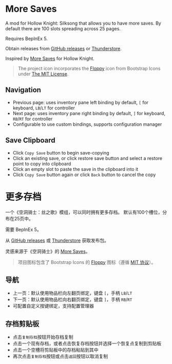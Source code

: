 # More Saves

A mod for Hollow Knight: Silksong that allows you to have more saves.
By default there are 100 slots spreading across 25 pages.

Requires BepInEx 5.

Obtain releases from [GitHub releases](https://github.com/Clazex/Silksong.MoreSaves/releases) or [Thunderstore](https://thunderstore.io/c/hollow-knight-silksong/p/Clazex/MoreSaves/).

Inspired by [More Saves](https://github.com/TheMulhima/MoreSaves) for Hollow Knight.

> The project icon incorporates the [Floppy](https://icons.getbootstrap.com/icons/floppy/)
> icon from Bootstrap Icons under [The MIT License](https://github.com/twbs/bootstrap/blob/main/LICENSE).

## Navigation

- Previous page: uses inventory pane left binding by default, `[` for keyboard, `LB`/`LT` for controller
- Next page: uses inventory pane right binding by default, `]` for keyboard, `RB`/`RT` for controller
- Configurable to use custom bindings, supports configuration manager

## Save Clipboard

- Click `Copy Save` button to begin save-copying
- Click an existing save, or click restore save button and select a restore point to copy into clipboard
- Click an empty slot to paste the save in the clipboard into it
- Click `Copy Save` button again or click `Back` button to cancel the copy


# 更多存档

一个《空洞骑士：丝之歌》模组，可以同时拥有更多存档。
默认有100个槽位，分布在25页中。

需要 BepInEx 5。

从 [GitHub releases](https://github.com/Clazex/Silksong.MoreSaves/releases) 或 [Thunderstore](https://thunderstore.io/c/hollow-knight-silksong/p/Clazex/MoreSaves/) 获取发布包。

灵感来源于《空洞骑士》的 [More Saves](https://github.com/TheMulhima/MoreSaves)。

> 项目图标包含了 Bootstrap Icons 的 [Floppy](https://icons.getbootstrap.com/icons/fast-forward-fill/)
> 图标（遵循 [MIT 协议](https://github.com/twbs/bootstrap/blob/main/LICENSE)）。

## 导航

- 上一页：默认使用物品栏向左翻页绑定，键盘 `[`，手柄 `LB`/`LT`
- 下一页：默认使用物品栏向右翻页绑定，键盘 `]`，手柄 `RB`/`RT`
- 可配置自定义按键绑定，支持配置管理器

## 存档剪贴板

- 点击`复制存档`按钮开始存档复制
- 点击一个现有存档，或者点击恢复存档按钮并选择一个恢复点复制到剪贴板
- 点击一个空槽将剪贴板中的存档粘贴到其中
- 再次点击`复制存档`按钮或点击`返回`按钮以取消复制
